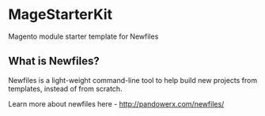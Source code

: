 MageStarterKit
==============

Magento module starter template for Newfiles

What is Newfiles?
-----------------
Newfiles is a light-weight command-line tool to help build new projects from templates, instead of from scratch.

Learn more about newfiles here - http://pandowerx.com/newfiles/



